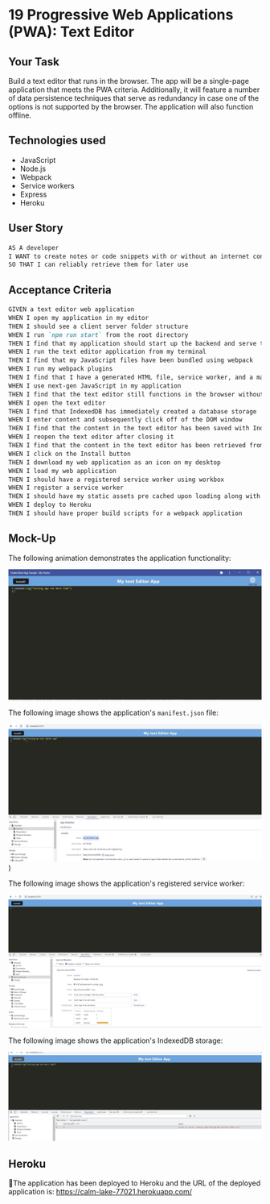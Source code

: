# 19 Progressive Web Applications (PWA): Text Editor

## Your Task

Build a text editor that runs in the browser. The app will be a single-page application that meets the PWA criteria. Additionally, it will feature a number of data persistence techniques that serve as redundancy in case one of the options is not supported by the browser. The application will also function offline.


## Technologies used
- JavaScript
- Node.js
- Webpack
- Service workers
- Express
- Heroku


## User Story

```md
AS A developer
I WANT to create notes or code snippets with or without an internet connection
SO THAT I can reliably retrieve them for later use
```

## Acceptance Criteria

```md
GIVEN a text editor web application
WHEN I open my application in my editor
THEN I should see a client server folder structure
WHEN I run `npm run start` from the root directory
THEN I find that my application should start up the backend and serve the client
WHEN I run the text editor application from my terminal
THEN I find that my JavaScript files have been bundled using webpack
WHEN I run my webpack plugins
THEN I find that I have a generated HTML file, service worker, and a manifest file
WHEN I use next-gen JavaScript in my application
THEN I find that the text editor still functions in the browser without errors
WHEN I open the text editor
THEN I find that IndexedDB has immediately created a database storage
WHEN I enter content and subsequently click off of the DOM window
THEN I find that the content in the text editor has been saved with IndexedDB
WHEN I reopen the text editor after closing it
THEN I find that the content in the text editor has been retrieved from our IndexedDB
WHEN I click on the Install button
THEN I download my web application as an icon on my desktop
WHEN I load my web application
THEN I should have a registered service worker using workbox
WHEN I register a service worker
THEN I should have my static assets pre cached upon loading along with subsequent pages and static assets
WHEN I deploy to Heroku
THEN I should have proper build scripts for a webpack application
```

## Mock-Up

The following animation demonstrates the application functionality:

![Demonstration of the finished Module 19 Challenge being used in the browser and then installed.](./Assets/browser.JPG)

The following image shows the application's `manifest.json` file:

![Demonstration of the finished Module 19 Challenge with a manifest file in the browser.](./Assets/manifest.JPG))

The following image shows the application's registered service worker:

![Demonstration of the finished Module 19 Challenge with a registered service worker in the browser.](./Assets/serviceworker.png)

The following image shows the application's IndexedDB storage:

![Demonstration of the finished Module 19 Challenge with a IndexedDB storage named 'jate' in the browser.](./Assets/indexdbstorage.png)



## Heroku
🚀The application has been deployed to Heroku and the URL of the deployed application is:
https://calm-lake-77021.herokuapp.com/
